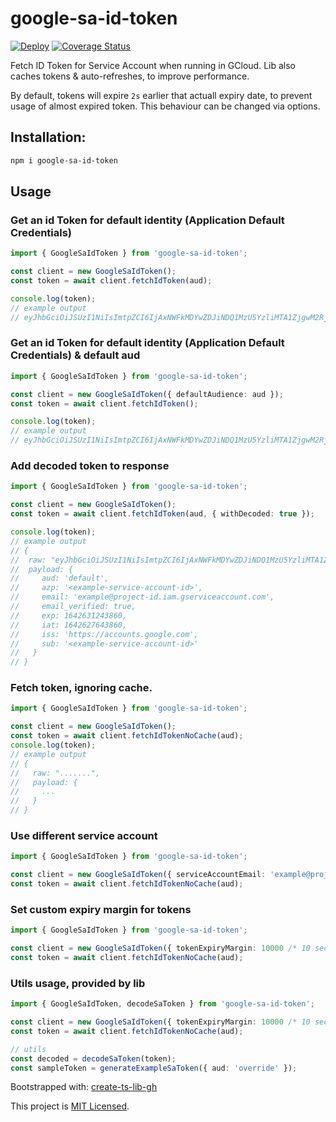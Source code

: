 # google-sa-id-token

[![Deploy](https://github.com/mdovhopo/google-sa-id-token/workflows/build/badge.svg)](https://github.com/mdovhopo/google-sa-id-token/actions)
[![Coverage Status](https://coveralls.io/repos/github/mdovhopo/google-sa-id-token/badge.svg?branch=master)](https://coveralls.io/github/mdovhopo/google-sa-id-token?branch=master)

Fetch ID Token for Service Account when running in GCloud. Lib also caches
tokens & auto-refreshes, to improve performance. 

By default, tokens will expire `2s` earlier that actuall expiry date,
to prevent usage of almost expired token. This behaviour can be changed via options.

## Installation:

```sh
npm i google-sa-id-token
```

## Usage

### Get an id Token for default identity (Application Default Credentials)
```typescript
import { GoogleSaIdToken } from 'google-sa-id-token';

const client = new GoogleSaIdToken();
const token = await client.fetchIdToken(aud);

console.log(token); 
// example output 
// eyJhbGciOiJSUzI1NiIsImtpZCI6IjAxNWFkMDYwZDJiNDQ1MzU5YzliMTA1ZjgwM2RjNzU4YzI5ZjE5ODJkNjFhMWU0ZjFmZGM4ZjBiN2UyNjVjYzQxZTIwMDVlMjM1YzIxMTQ1IiwidHlwIjoiSldUIn0.eyJhdWQiOiJkZWZhdWx0IiwiYXpwIjoiPGV4YW1wbGUtc2VydmljZS1hY2NvdW50LWlkPiIsImVtYWlsIjoiZXhhbXBsZUBwcm9qZWN0LWlkLmlhbS5nc2VydmljZWFjY291bnQuY29tIiwiZW1haWxfdmVyaWZpZWQiOnRydWUsImV4cCI6MTY0MjYzMTI0Mzg2MCwiaWF0IjoxNjQyNjI3NjQzODYwLCJpc3MiOiJodHRwczovL2FjY291bnRzLmdvb2dsZS5jb20iLCJzdWIiOiI8ZXhhbXBsZS1zZXJ2aWNlLWFjY291bnQtaWQ-In0.+UpJvARVRn6ESlEr+Gyk4VA+QJV6QzqQP1E7gY2u5D3oKgjBzhlWcxmihDCCO3BFnACes4sMG+VXXqmuQW/pjw==
```

### Get an id Token for default identity (Application Default Credentials) & default aud
```typescript
import { GoogleSaIdToken } from 'google-sa-id-token';

const client = new GoogleSaIdToken({ defaultAudience: aud });
const token = await client.fetchIdToken();

console.log(token); 
// example output 
// eyJhbGciOiJSUzI1NiIsImtpZCI6IjAxNWFkMDYwZDJiNDQ1MzU5YzliMTA1ZjgwM2RjNzU4YzI5ZjE5ODJkNjFhMWU0ZjFmZGM4ZjBiN2UyNjVjYzQxZTIwMDVlMjM1YzIxMTQ1IiwidHlwIjoiSldUIn0.eyJhdWQiOiJkZWZhdWx0IiwiYXpwIjoiPGV4YW1wbGUtc2VydmljZS1hY2NvdW50LWlkPiIsImVtYWlsIjoiZXhhbXBsZUBwcm9qZWN0LWlkLmlhbS5nc2VydmljZWFjY291bnQuY29tIiwiZW1haWxfdmVyaWZpZWQiOnRydWUsImV4cCI6MTY0MjYzMTI0Mzg2MCwiaWF0IjoxNjQyNjI3NjQzODYwLCJpc3MiOiJodHRwczovL2FjY291bnRzLmdvb2dsZS5jb20iLCJzdWIiOiI8ZXhhbXBsZS1zZXJ2aWNlLWFjY291bnQtaWQ-In0.+UpJvARVRn6ESlEr+Gyk4VA+QJV6QzqQP1E7gY2u5D3oKgjBzhlWcxmihDCCO3BFnACes4sMG+VXXqmuQW/pjw==
```

### Add decoded token to response
```typescript
import { GoogleSaIdToken } from 'google-sa-id-token';

const client = new GoogleSaIdToken();
const token = await client.fetchIdToken(aud, { withDecoded: true });

console.log(token); 
// example output
// {
//  raw: "eyJhbGciOiJSUzI1NiIsImtpZCI6IjAxNWFkMDYwZDJiNDQ1MzU5YzliMTA1ZjgwM2RjNzU4YzI5ZjE5ODJkNjFhMWU0ZjFmZGM4ZjBiN2UyNjVjYzQxZTIwMDVlMjM1YzIxMTQ1IiwidHlwIjoiSldUIn0.eyJhdWQiOiJkZWZhdWx0IiwiYXpwIjoiPGV4YW1wbGUtc2VydmljZS1hY2NvdW50LWlkPiIsImVtYWlsIjoiZXhhbXBsZUBwcm9qZWN0LWlkLmlhbS5nc2VydmljZWFjY291bnQuY29tIiwiZW1haWxfdmVyaWZpZWQiOnRydWUsImV4cCI6MTY0MjYzMTI0Mzg2MCwiaWF0IjoxNjQyNjI3NjQzODYwLCJpc3MiOiJodHRwczovL2FjY291bnRzLmdvb2dsZS5jb20iLCJzdWIiOiI8ZXhhbXBsZS1zZXJ2aWNlLWFjY291bnQtaWQ-In0.+UpJvARVRn6ESlEr+Gyk4VA+QJV6QzqQP1E7gY2u5D3oKgjBzhlWcxmihDCCO3BFnACes4sMG+VXXqmuQW/pjw==",
//  payload: {
//     aud: 'default',
//     azp: '<example-service-account-id>',
//     email: 'example@project-id.iam.gserviceaccount.com',
//     email_verified: true,
//     exp: 1642631243860,
//     iat: 1642627643860,
//     iss: 'https://accounts.google.com',
//     sub: '<example-service-account-id>'
//   }
// }
```

### Fetch token, ignoring cache.

```typescript
import { GoogleSaIdToken } from 'google-sa-id-token';

const client = new GoogleSaIdToken();
const token = await client.fetchIdTokenNoCache(aud);
console.log(token);
// example output
// {
//   raw: ".......", 
//   payload: {
//     ...
//   }
// }

```

### Use different service account

```typescript
import { GoogleSaIdToken } from 'google-sa-id-token';

const client = new GoogleSaIdToken({ serviceAccountEmail: 'example@project-id.iam.iam.gserviceaccount.com' });
const token = await client.fetchIdTokenNoCache(aud);

```

### Set custom expiry margin for tokens

```typescript
import { GoogleSaIdToken } from 'google-sa-id-token';

const client = new GoogleSaIdToken({ tokenExpiryMargin: 10000 /* 10 seconds */ });
const token = await client.fetchIdTokenNoCache(aud);

```

### Utils usage, provided by lib

```typescript
import { GoogleSaIdToken, decodeSaToken } from 'google-sa-id-token';

const client = new GoogleSaIdToken({ tokenExpiryMargin: 10000 /* 10 seconds */ });
const token = await client.fetchIdTokenNoCache(aud);

// utils
const decoded = decodeSaToken(token);
const sampleToken = generateExampleSaToken({ aud: 'override' });
```


Bootstrapped with: [create-ts-lib-gh](https://github.com/glebbash/create-ts-lib-gh)

This project is [MIT Licensed](LICENSE).
